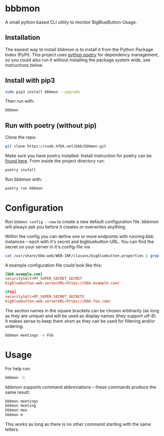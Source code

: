 # bbbmon

A small python based CLI utility to monitor BigBlueButton-Usage. 

## Installation

The easiest way to install bbbmon is to install it from the Python Package Index (PyPi). This project uses [python poetry](https://python-poetry.org/) for dependency management, so you could also run it without installing the package system wide, see instructions below.

## Install with pip3

```bash
sudo pip3 install bbbmon --upgrade
```

Then run with:

```bash
bbbmon
```

## Run with poetry (without pip)

Clone the repo:

```bash
git clone https://code.hfbk.net/bbb/bbbmon.git
```

Make sure you have poetry installed. Install instruction for poetry can be [found here](https://python-poetry.org/docs/#installation).
From inside the project directory run:

```bash
poetry install
```

Run bbbmon with:

```bash
poetry run bbbmon
```



# Configuration

Run `bbbmon config --new` to create a new default configuration file. bbbmon will always ask you before it creates or overwrites anything.

Within the config you can define one or more endpoints with running bbb instances – each with it's secret and bigbluebutton-URL. You can find the secret on your server in it's config-file via 

```bash
cat /usr/share/bbb-web/WEB-INF/classes/bigbluebutton.properties | grep securitySalt=
```

A example configuration file could look like this:
```toml
[bbb.example.com]
securitySalt=MY_SUPER_SECRET_SECRET
bigbluebutton.web.serverURL=https://bbb.example.com/

[Föö]
securitySalt=MY_SUPER_SECRET_SECRET2
bigbluebutton.web.serverURL=https://bbb.foo.com/
```
The section names in the square brackets can be chosen arbitrarily (as long as they are unique) and will be used as display names (they support utf-8). It makes sense to keep them short as they can be  used for filtering and/or ordering:

```bash
bbbmon meetings -e Föö
```



# Usage

For help run:

```bash
bbbmon -h
```

bbbmon supports command abbreviations – these commands produce the same result:

```bash
bbbmon meetings
bbbmon meeting
bbbmon mee
bbbmon m
```

This works as long as there is no other command starting with the same letters.